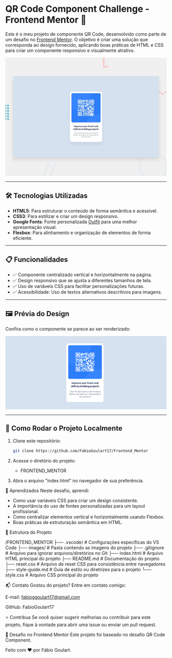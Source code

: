 # QR Code Component Challenge - Frontend Mentor 🚀

Este é o meu projeto de componente QR Code, desenvolvido como parte de um desafio no [Frontend Mentor](https://www.frontendmentor.io). O objetivo é criar uma solução que corresponda ao design fornecido, aplicando boas práticas de HTML e CSS para criar um componente responsivo e visualmente atrativo.

![Pré-visualização do Projeto](images/preview.jpg)

---

## 🛠 Tecnologias Utilizadas

- **HTML5**: Para estruturar o conteúdo de forma semântica e acessível.
- **CSS3**: Para estilizar e criar um design responsivo.
- **Google Fonts**: Fonte personalizada [Outfit](https://fonts.google.com/specimen/Outfit) para uma melhor apresentação visual.
- **Flexbox**: Para alinhamento e organização de elementos de forma eficiente.

---

## 📋 Funcionalidades

- ✅ Componente centralizado vertical e horizontalmente na página.
- ✅ Design responsivo que se ajusta a diferentes tamanhos de tela.
- ✅ Uso de variáveis CSS para facilitar personalizações futuras.
- ✅ Acessibilidade: Uso de textos alternativos descritivos para imagens.

---

## 🖼 Prévia do Design

Confira como o componente se parece ao ser renderizado:

![Captura de Tela](images/QR_Code_solução.png)

---

## 🚀 Como Rodar o Projeto Localmente

1. Clone este repositório:
   ```bash
   git clone https://github.com/FabioGoulart17/Frontend_Mentor

2. Acesse o diretório do projeto:
   - FRONTEND_MENTOR

3. Abra o arquivo "index.html" no navegador de sua preferência.
   

🌟 Aprendizados
Neste desafio, aprendi:

- Como usar variáveis CSS para criar um design consistente.
- A importância do uso de fontes personalizadas para um layout profissional.
- Como centralizar elementos vertical e horizontalmente usando Flexbox.
- Boas práticas de estruturação semântica em HTML.


📂 Estrutura do Projeto

/FRONTEND_MENTOR
├── .vscode/               # Configurações específicas do VS Code
├── images/                # Pasta contendo as imagens do projeto
├── .gitignore             # Arquivo para ignorar arquivos/diretórios no Git
├── index.html             # Arquivo HTML principal do projeto
├── README.md              # Documentação do projeto
├── reset.css              # Arquivo de reset CSS para consistência entre navegadores
├── style-guide.md         # Guia de estilo ou diretrizes para o projeto
└── style.css              # Arquivo CSS principal do projeto




📬 Contato
Gostou do projeto? Entre em contato comigo:

E-mail: fabioggoulart17@gmail.com

GitHub: FabioGoulart17


⭐ Contribua
Se você quiser sugerir melhorias ou contribuir para este projeto, fique à vontade para abrir uma issue ou enviar um pull request.

🔗 Desafio no Frontend Mentor
Este projeto foi baseado no desafio QR Code Component.

Feito com ❤️ por Fábio Goulart.


